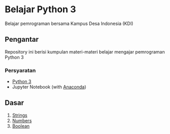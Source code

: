# Belajar Python 3
Belajar pemrograman bersama Kampus Desa Indonesia (KDI)

## Pengantar
Repository ini berisi kumpulan materi-materi belajar mengajar pemrograman Python 3

### Persyaratan
* [Python 3](https://www.python.org/downloads/)
* Jupyter Notebook (with [Anaconda](https://www.anaconda.com/products/individual))

## Dasar
1. [Strings](https://khalr.com/belajar-python/dasar/strings/index.html)
2. [Numbers](https://khalr.com/belajar-python/dasar/numbers/index.html)
3. [Boolean](https://khalr.com/belajar-python/dasar/boolean/index.html)